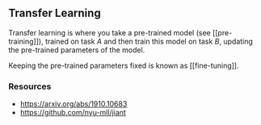 ## Transfer Learning

Transfer learning is where you take a pre-trained model (see [[pre-training]]), trained on task $A$ and then train this model on task $B$, updating the pre-trained parameters of the model.

Keeping the pre-trained parameters fixed is known as [[fine-tuning]].

### Resources

- https://arxiv.org/abs/1910.10683
- https://github.com/nyu-mll/jiant